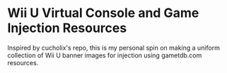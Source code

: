 # Wii U Virtual Console and Game Injection Resources

Inspired by cucholix's repo, this is my personal spin on making a uniform collection of Wii U banner images for injection using gametdb.com resources.
